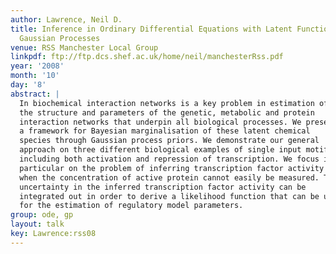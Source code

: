```yaml
---
author: Lawrence, Neil D.
title: Inference in Ordinary Differential Equations with Latent Functions through
  Gaussian Processes
venue: RSS Manchester Local Group
linkpdf: ftp://ftp.dcs.shef.ac.uk/home/neil/manchesterRss.pdf
year: '2008'
month: '10'
day: '8'
abstract: |
  In biochemical interaction networks is a key problem in estimation of
  the structure and parameters of the genetic, metabolic and protein
  interaction networks that underpin all biological processes. We present
  a framework for Bayesian marginalisation of these latent chemical
  species through Gaussian process priors. We demonstrate our general
  approach on three different biological examples of single input motifs,
  including both activation and repression of transcription. We focus in
  particular on the problem of inferring transcription factor activity
  when the concentration of active protein cannot easily be measured. The
  uncertainty in the inferred transcription factor activity can be
  integrated out in order to derive a likelihood function that can be used
  for the estimation of regulatory model parameters.
group: ode, gp
layout: talk
key: Lawrence:rss08
---
```

